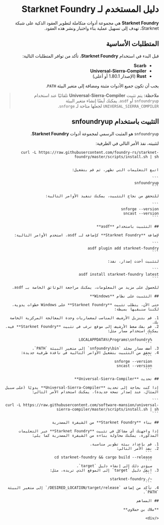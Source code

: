 <div dir="rtl">

# دليل المستخدم لـ **Starknet Foundry**

**Starknet Foundry** هي مجموعة أدوات متكاملة لتطوير العقود الذكية على شبكة Starknet، تهدف إلى تسهيل عملية بناء واختبار ونشر هذه العقود.

## المتطلبات الأساسية

قبل البدء في استخدام **Starknet Foundry**، تأكد من توافر المتطلبات التالية:

- **Scarb**
- **Universal-Sierra-Compiler**
- **Rust** (الإصدار 1.80.1 أو أعلى)

يجب أن تكون جميع الأدوات مثبتة ومضافة إلى متغير البيئة `PATH`.

> **ملاحظة:** يتم تثبيت **Universal-Sierra-Compiler** تلقائيًا عند استخدام `snfoundryup` أو `asdf`. يمكنك أيضًا إنشاء متغير البيئة `UNIVERSAL_SIERRA_COMPILER` لجعلها متاحة لـ `snforge`.

## التثبيت باستخدام **snfoundryup**

`snfoundryup` هو المثبت الرسمي لمجموعة أدوات **Starknet Foundry**.

لتثبيته، نفذ الأمر التالي في الطرفية:

```
curl -L https://raw.githubusercontent.com/foundry-rs/starknet-foundry/master/scripts/install.sh | sh
```

````

اتبع التعليمات التي تظهر، ثم قم بتشغيل:

```
snfoundryup
```

للتحقق من نجاح التثبيت، يمكنك تنفيذ الأوامر التالية:

```
snforge --version
sncast --version
```

## التثبيت باستخدام **asdf**

لإضافة **Starknet Foundry** كإضافة لـ asdf، استخدم الأوامر التالية:

```
asdf plugin add starknet-foundry
```

لتثبيت أحدث إصدار، نفذ:

```
asdf install starknet-foundry latest
```

للحصول على مزيد من المعلومات، يمكنك مراجعة الوثائق الخاصة بـ asdf.

## التثبيت على نظام **Windows**

حتى الآن، يتطلب تثبيت **Starknet Foundry** على Windows خطوات يدوية، لكننا سنبقيها بسيطة:

1. قم بتنزيل الأرشيف المناسب لمعماريات وحدة المعالجة المركزية الخاصة بك.
2. قم بفك ضغط الأرشيف إلى موقع ترغب في تثبيت **Starknet Foundry** فيه. يمكنك استخدام مسار مثل:
   ```
   %LOCALAPPDATA%\Programs\snfoundry
   ```
3. أضف مسار مجلد `snfoundry\bin` إلى متغير البيئة `PATH`.
4. تحقق من التثبيت بتشغيل الأوامر التالية في نافذة طرفية جديدة:
   ```
   snforge --version
   sncast --version
   ```

## تحديث **Universal-Sierra-Compiler**

إذا كنت بحاجة إلى تحديث **Universal-Sierra-Compiler** يدويًا (على سبيل المثال، عند إصدار نسخة جديدة)، يمكنك استخدام الأمر التالي:

```
curl -L https://raw.githubusercontent.com/software-mansion/universal-sierra-compiler/master/scripts/install.sh | sh
```

## بناء **Starknet Foundry** من الشيفرة المصدرية

إذا واجهتك أي مشاكل في تثبيت **Starknet Foundry** عبر التعليمات المذكورة، يمكنك محاولة بناءه من الشيفرة المصدرية كما يلي:

1. قم بإعداد بيئة تطوير مناسبة.
2. نفذ الأمر التالي:
   ```
   cd starknet-foundry && cargo build --release
   ```
   سيؤدي ذلك إلى إنشاء دليل `target`.
3. انقل دليل `target` إلى الموقع الذي تريده، مثل:
   ```
   ~/.starknet-foundry
   ```
4. تأكد من إضافة `DESIRED_LOCATION/target/release/` إلى متغير البيئة `PATH`.

## المساهم

**ملاك بن حملاوي**

</div>

````
